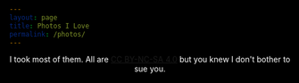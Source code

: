 ```yaml
---
layout: page
title: Photos I Love
permalink: /photos/
---
```

<script src="/assets/images.js"></script>

<style>
    /* dark theme baby */
    body {
        background: rgba(0,0,0,0) !important;
    }
    html {
        background: #000;
    }
    h1, h2, h3 {
        color: #FFF !important;
    }
    .wrapper-footer {
        background: #222 !important;
    }

    /* filter */
    #filter {
        background-image: url(/images/grain.png);
        background-size: 400px 400px;
        height: 0%;
        height: calc(100% - 111px);
        margin-top: 111px;
        width: 100%;
        position: absolute;
        top: 0;
        left: 0;
        opacity: 1;
        filter: contrast(2);
        mix-blend-mode: overlay !important;
    }
    @media screen#filter {
    mix-blend-mode: normal !important;
    }
    /* styling photo list */
    .photo-children {
        max-width: 400px;
        margin: auto;
        margin-top: 50px;
        margin-bottom: 50px;
    }
    .photo-children>p{
        margin: 0;
        text-align: center;
        color: #aaa;
        font-size: 80%;
        margin-top: -5px;
    }
    .photo-date{
        font-size: 50%;
        opacity: 0.5;
        margin-top: 2px;
    }
</style>

<div id="filter"></div>
<p style="color: #fff;text-align: center;">I took most of them. All are <a href="https://creativecommons.org/licenses/by-nc-sa/4.0/" target="_blank">CC BY-NC-SA 4.0</a> but you knew I don't bother to sue you.</p>
<div id="photo-list"></div>

<script>
    // utility to convert dates
    function timeDifference(previous, current = Date.now()) {
        var msPerMinute = 60 * 1000;
        var msPerHour = msPerMinute * 60;
        var msPerDay = msPerHour * 24;
        var msPerMonth = msPerDay * 30;
        var msPerYear = msPerDay * 365;
        var elapsed = current - previous;
        if (elapsed <= 0) {
            return "not long ago";
        } else if (elapsed < msPerMinute) {
            return Math.round(elapsed/1000) + ' second'+((Math.round(elapsed/1000)>1)?'s':'')+' ago';   
        } else if (elapsed < msPerHour) {
            return Math.round(elapsed/msPerMinute) + ' minute'+((Math.round(elapsed/msPerMinute)>1)?'s':'')+' ago';   
        } else if (elapsed < msPerDay ) {
            return Math.round(elapsed/msPerHour) + ' hour'+((Math.round(elapsed/msPerHour)>1)?'s':'')+' ago';   
        } else if (elapsed < msPerMonth) {
            return Math.round(elapsed/msPerDay) + ' day'+((Math.round(elapsed/msPerDay)>1)?'s':'')+' ago';   
        } else if (elapsed < msPerYear) {
            return Math.round(elapsed/msPerMonth) + ' month'+((Math.round(elapsed/msPerMonth)>1)?'s':'')+' ago';   
        } else {
            return Math.round(elapsed/msPerYear) + ' year'+((Math.round(elapsed/msPerYear)>1)?'s':'')+' ago';   
        }
    }

    // parse image list
    var loadLimit = 5;
    function loadImageList() {
        imageList.every(function(item, index){
            // remove step loader
            var lazyLoadMore = document.getElementById("lazy-load-more");
            if (lazyLoadMore) {
                document.getElementById("lazy-load-more").remove();
            }

            // build items and append
            if (item.date) {
                var dateHtml = `<p class="photo-date">`+timeDifference(Date.parse(item.date))+`</p>`;
            } else {
                var dateHtml = `<p class="photo-date">date unknown</p>`;
            }
            if (item.ref) {
                var refHtml = " <a href='"+item.ref+"' target='_blank'>></a>";
            } else {
                var refHtml = "";
            }
            var child = `
                <div class="photo-children">
                    <img src="`+item.url+`"/>
                    <p class="photo-des">`+item.des+refHtml+`</p>
                    `+dateHtml+`
                </div>
            `;
            document.getElementById("photo-list").innerHTML.insertAdjacentHTML('afterend', child);
            
            // stop and append new step loader if too many items
            if (index >= loadLimit - 1) {
                document.getElementById("photo-list").innerHTML.insertAdjacentHTML('afterend', `<div style="text-align:center; font-size: 130%;"><a href="#" id="lazy-load-more">Load More</a></div>`);
                document.getElementById("lazy-load-more").addEventListener("click", function(){
                    loadImageList();
                });
                return false;
            } else {
                imageList.shift();
                return true;
            }
        });
    }

    if (!imageList) {
        document.getElementById("photo-list").innerHTML = `<p style="color: #fff;text-align: center;">Something is not right, please refresh the page.</p>`
    } else {
        // load first 10
        loadImageList();
    }

    // fix noir incompa
    document.getElementById("filter").style.setProperty('mix-blend-mode', 'overlay', 'important');
</script>